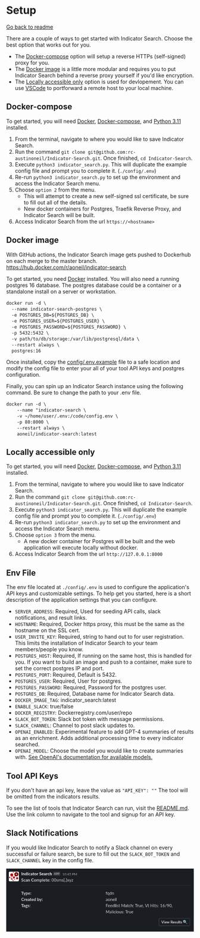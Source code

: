 # Setup
[Go back to readme](./README.md)

There are a couple of ways to get started with Indicator Search. Choose the best option that works out for you. 

- The [Docker-compose](./setup.md#docker-compose) option will setup a reverse HTTPs (self-signed) proxy for you.
- The [Docker image](./setup.md#docker-image) is a little more modular and requires you to put Indicator Search behind a reverse proxy yourself if you'd like encryption.
- The [Locally accessible only](./setup.md#locally-accessible-only) option is used for devlopement. You can use [VSCode](https://code.visualstudio.com/) to portforward a remote host to your local machine.


## Docker-compose

To get started, you will need [Docker](https://docs.docker.com/get-docker/), [Docker-compose](https://docs.docker.com/compose/), and [Python 3.11](https://www.python.org/downloads/release/python-3117/) installed.

1. From the terminal, navigate to where you would like to save Indicator Search.
2. Run the command `git clone git@github.com:rc-austinoneil/Indicator-Search.git`. Once finished, `cd Indicator-Search`.
3. Execute `python3 indicator_search.py`. This will duplicate the example config file and prompt you to complete it. (`./config/.env`)
4. Re-run `python3 indicator_search.py` to set up the environment and access the Indicator Search menu.
5. Choose `option 2` from the menu. 
    - This will attempt to create a new self-signed ssl certificate, be sure to fill out all of the details.
    - New docker containers for Postgres, Traefik Reverse Proxy, and Indicator Search will be built.
6. Access Indicator Search from the url `https://<hostname>`


## Docker image
With GitHub actions, the Indicator Search image gets pushed to Dockerhub on each merge to the master branch. https://hub.docker.com/r/aoneil/indicator-search

To get started, you need [Docker](https://docs.docker.com/get-docker/) installed. You will also need a running postgres 16 database. The postgres database could be a container or a standalone install on a server or workstation.

```
docker run -d \
  --name indicator-search-postgres \
  -e POSTGRES_DB=${POSTGRES_DB} \
  -e POSTGRES_USER=${POSTGRES_USER} \
  -e POSTGRES_PASSWORD=${POSTGRES_PASSWORD} \
  -p 5432:5432 \
  -v path/to/db/storage:/var/lib/postgresql/data \
  --restart always \
  postgres:16
```

Once installed, copy the [config/.env.example](./config/.env.example) file to a safe location and modify the config file to enter your all of your tool API keys and postgres configuration.

Finally, you can spin up an Indicator Search instance using the following command. Be sure to change the path to your .env file.

```
docker run -d \
    --name "indicator-search \ 
    -v ~/home/user/.env:/code/config.env \
    -p 80:8000 \
    --restart always \
    aoneil/indicator-search:latest
```

## Locally accessible only
To get started, you will need [Docker](https://docs.docker.com/get-docker/), [Docker-compose](https://docs.docker.com/compose/), and [Python 3.11](https://www.python.org/downloads/release/python-3117/) installed.

1. From the terminal, navigate to where you would like to save Indicator Search.
2. Run the command `git clone git@github.com:rc-austinoneil/Indicator-Search.git`. Once finished, `cd Indicator-Search`.
3. Execute `python3 indicator_search.py`. This will duplicate the example config file and prompt you to complete it. (`./config/.env`)
4. Re-run `python3 indicator_search.py` to set up the environment and access the Indicator Search menu.
5. Choose `option 3` from the menu. 
    - A new docker container for Postgres will be built and the web application will execute locally without docker.
6. Access Indicator Search from the url `http://127.0.0.1:8000`


## Env File
The env file located at `./config/.env` is used to configure the application's API keys and customizable settings. To help get you started, here is a short description of the application settings that you can configure.

* `SERVER_ADDRESS`: Required, Used for seeding API calls, slack notifications, and result links.
* `HOSTNAME`: Required, Docker https proxy, this must be the same as the hostname on the SSL cert. 
* `USER_INVITE_KEY`: Required, string to hand out to for user registration. This limits the installation of Indicator Search to your team members/people you know.
* `POSTGRES_HOST`: Required, If running on the same host, this is handled for you. If you want to build an image and push to a container, make sure to set the correct postgres IP and port.
* `POSTGRES_PORT`: Required, Default is 5432. 
* `POSTGRES_USER`: Required, User for postgres.
* `POSTGRES_PASSWORD`: Required, Password for the postgres user.
* `POSTGRES_DB`: Required, Database name for Indicator Search data.
* `DOCKER_IMAGE_TAG`: indicator_search:latest
* `ENABLE_SLACK`: true/false
* `DOCKER_REGISTRY`: Dockerregistry.com/user/repo
* `SLACK_BOT_TOKEN`: Slack bot token with message permissions.
* `SLACK_CHANNEL`: Channel to post slack updates to.
* `OPENAI_ENABLED`: Experimental feature to add GPT-4 summaries of results as an enrichment. Adds additional processing time to every indicator searched.
* `OPENAI_MODEL`: Choose the model you would like to create summaries with. [See OpenAI's documentation for available models.](https://platform.openai.com/docs/models)

## Tool API Keys
If you don't have an api key, leave the value as `"API_KEY": ""`
The tool will be omitted from the indicators results.

To see the list of tools that Indicator Search can run, visit the [README.md](./README.md#tools). Use the link column to navigate to the tool and signup for an API key.

## Slack Notifications
If you would like Indicator Search to notify a Slack channel on every successful or failure search, be sure to fill out the `SLACK_BOT_TOKEN` and `SLACK_CHANNEL` key in the config file.

![Slack Notifications](./app/routers/web/static/images/slack_notifications.png)